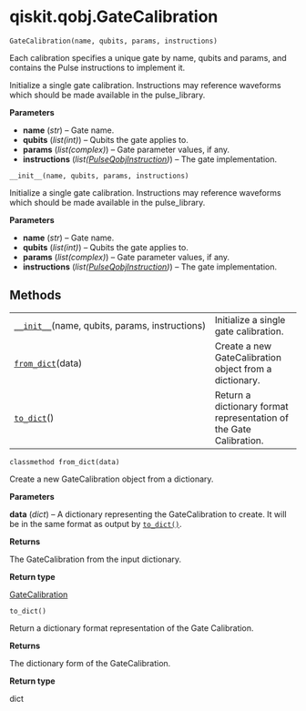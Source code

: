 <span id="qiskit-qobj-gatecalibration" />

# qiskit.qobj.GateCalibration

<span id="undefined" />

`GateCalibration(name, qubits, params, instructions)`

Each calibration specifies a unique gate by name, qubits and params, and contains the Pulse instructions to implement it.

Initialize a single gate calibration. Instructions may reference waveforms which should be made available in the pulse\_library.

**Parameters**

*   **name** (*str*) – Gate name.
*   **qubits** (*list(int)*) – Qubits the gate applies to.
*   **params** (*list(complex)*) – Gate parameter values, if any.
*   **instructions** (*list(*[*PulseQobjInstruction*](qiskit.qobj.PulseQobjInstruction#qiskit.qobj.PulseQobjInstruction "qiskit.qobj.PulseQobjInstruction")*)*) – The gate implementation.

<span id="undefined" />

`__init__(name, qubits, params, instructions)`

Initialize a single gate calibration. Instructions may reference waveforms which should be made available in the pulse\_library.

**Parameters**

*   **name** (*str*) – Gate name.
*   **qubits** (*list(int)*) – Qubits the gate applies to.
*   **params** (*list(complex)*) – Gate parameter values, if any.
*   **instructions** (*list(*[*PulseQobjInstruction*](qiskit.qobj.PulseQobjInstruction#qiskit.qobj.PulseQobjInstruction "qiskit.qobj.PulseQobjInstruction")*)*) – The gate implementation.

## Methods

|                                                                                                                                |                                                                    |
| ------------------------------------------------------------------------------------------------------------------------------ | ------------------------------------------------------------------ |
| [`__init__`](#qiskit.qobj.GateCalibration.__init__ "qiskit.qobj.GateCalibration.__init__")(name, qubits, params, instructions) | Initialize a single gate calibration.                              |
| [`from_dict`](#qiskit.qobj.GateCalibration.from_dict "qiskit.qobj.GateCalibration.from_dict")(data)                            | Create a new GateCalibration object from a dictionary.             |
| [`to_dict`](#qiskit.qobj.GateCalibration.to_dict "qiskit.qobj.GateCalibration.to_dict")()                                      | Return a dictionary format representation of the Gate Calibration. |

<span id="undefined" />

`classmethod from_dict(data)`

Create a new GateCalibration object from a dictionary.

**Parameters**

**data** (*dict*) – A dictionary representing the GateCalibration to create. It will be in the same format as output by [`to_dict()`](#qiskit.qobj.GateCalibration.to_dict "qiskit.qobj.GateCalibration.to_dict").

**Returns**

The GateCalibration from the input dictionary.

**Return type**

[GateCalibration](#qiskit.qobj.GateCalibration "qiskit.qobj.GateCalibration")

<span id="undefined" />

`to_dict()`

Return a dictionary format representation of the Gate Calibration.

**Returns**

The dictionary form of the GateCalibration.

**Return type**

dict
